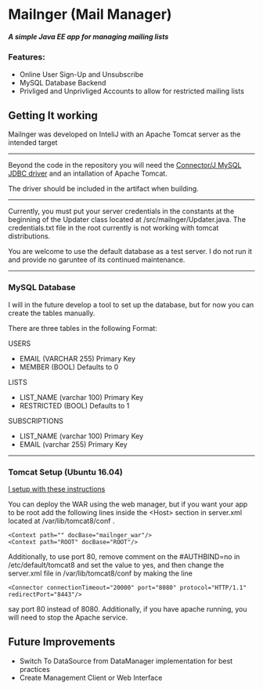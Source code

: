 # Mailnger (Mail Manager)

##### A simple Java EE app for managing mailing lists

### Features:
* Online User Sign-Up and Unsubscribe
* MySQL Database Backend
* Privliged and Unprivliged Accounts to allow for restricted mailing lists

## Getting It working
Mailnger was developed on InteliJ with an Apache Tomcat server as the intended target

---

Beyond the code in the repository you will need the [Connector/J MySQL JDBC driver](https://dev.mysql.com/downloads/connector/j/)
and an intallation of Apache Tomcat.

The driver should be included in the artifact when building.

---

Currently, you must put your server credentials in the constants at the beginning of the
Updater class located at /src/mailnger/Updater.java. The credentials.txt file in the root
currently is not working with tomcat distributions.

You are welcome to use the default database as a test server. I do not run it and provide
no garuntee of its continued maintenance.
___

### MySQL Database

I will in the future develop a tool to set up the database, but for now you can create the tables manually.

There are three tables in the following Format:

USERS
* EMAIL (VARCHAR 255) Primary Key
* MEMBER (BOOL) Defaults to 0

LISTS
* LIST_NAME (varchar 100) Primary Key
* RESTRICTED (BOOL) Defaults to 1

SUBSCRIPTIONS
* LIST_NAME (varchar 100) Primary Key
* EMAIL (varchar 255) Primary Key

---
### Tomcat Setup (Ubuntu 16.04)
[I setup with these instructions](https://www.linode.com/docs/development/frameworks/apache-tomcat-on-ubuntu-16-04)

You can deploy the WAR using the web manager, but if you want your app to be root add the
following lines inside the \<Host\> section in server.xml located at /var/lib/tomcat8/conf .

```
<Context path="" docBase="mailnger_war"/>
<Context path="ROOT" docBase="ROOT"/>
```

Additionally, to use port 80, remove comment on the #AUTHBIND=no in /etc/default/tomcat8
and set the value to yes, and then change the server.xml file in /var/lib/tomcat8/conf by making the line

```<Connector connectionTimeout="20000" port="8080" protocol="HTTP/1.1" redirectPort="8443"/>``` 

say port 80 instead of 8080. Additionally, if you have apache running, you will need to stop the Apache service.

## Future Improvements

* Switch To DataSource from DataManager implementation for best practices
* Create Management Client or Web Interface